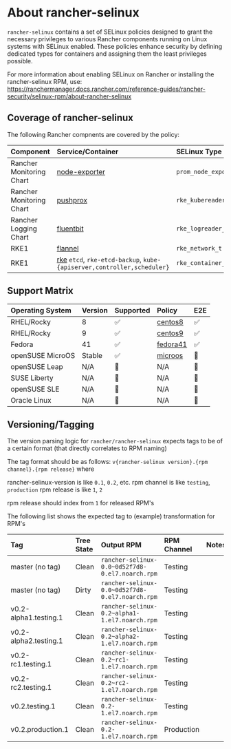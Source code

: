 # About rancher-selinux

`rancher-selinux` contains a set of SELinux policies designed to grant the necessary privileges to various Rancher components running on Linux systems with SELinux enabled. These policies enhance security by defining dedicated types for containers and assigning them the least privileges possible.

For more information about enabling SELinux on Rancher or installing the rancher-selinux RPM, use: https://ranchermanager.docs.rancher.com/reference-guides/rancher-security/selinux-rpm/about-rancher-selinux

## Coverage of rancher-selinux

The following Rancher compnents are covered by the policy:

| Component                  | Service/Container                                                        | SELinux Type           |
| :------------------------- | :----------------------------------------------------------------------- | :--------------------- |
| Rancher Monitoring Chart   | [node-exporter]                                                          | `prom_node_exporter_t` |
| Rancher Monitoring Chart   | [pushprox]                                                               | `rke_kubereader_t`     |
| Rancher Logging Chart      | [fluentbit]                                                              | `rke_logreader_t`      |
| RKE1                       | [flannel]                                                                | `rke_network_t`        |
| RKE1                       | [rke] `etcd`, `rke-etcd-backup`, `kube-{apiserver,controller,scheduler}` | `rke_container_t`      |


## Support Matrix

| Operating System | Version | Supported          | Policy     | E2E                   |
| :--------------- | :------ | :----------------- | :--------- | :-------------------- |
| RHEL/Rocky       | 8       | :white_check_mark: | [centos8]  | :white_check_mark:    |
| RHEL/Rocky       | 9       | :white_check_mark: | [centos9]  | :white_check_mark:    |
| Fedora           | 41      | :white_check_mark: | [fedora41] | :white_check_mark:    |
| openSUSE MicroOS | Stable  | :white_check_mark: | [microos]  | :construction:        |
| openSUSE Leap    | N/A     | :construction:     | N/A        | :construction:        |
| SUSE Liberty     | N/A     | :construction:     | N/A        | :construction:        |
| openSUSE SLE     | N/A     | :construction:     | N/A        | :construction:        |
| Oracle Linux     | N/A     | :construction:     | N/A        | :construction:        |

## Versioning/Tagging

The version parsing logic for `rancher/rancher-selinux` expects tags to be of a certain format (that directly correlates to RPM naming)

The tag format should be as follows: `v{rancher-selinux version}.{rpm channel}.{rpm release}` where

rancher-selinux-version is like `0.1`, `0.2`, etc.
rpm channel is like `testing`, `production`
rpm release is like `1`, `2`

rpm release should index from `1` for released RPM's

The following list shows the expected tag to (example) transformation for RPM's

|Tag|Tree State|Output RPM|RPM Channel|Notes|
|:--|:---------|:---------|:----------|:----|
| master (no tag) | Clean | `rancher-selinux-0.0~0d52f7d8-0.el7.noarch.rpm` | Testing ||
| master (no tag) | Dirty | `rancher-selinux-0.0~0d52f7d8-0.el7.noarch.rpm` | Testing ||
| v0.2-alpha1.testing.1 | Clean | `rancher-selinux-0.2~alpha1-1.el7.noarch.rpm` | Testing ||
| v0.2-alpha2.testing.1 | Clean | `rancher-selinux-0.2~alpha2-1.el7.noarch.rpm` | Testing ||
| v0.2-rc1.testing.1 | Clean | `rancher-selinux-0.2~rc1-1.el7.noarch.rpm` | Testing ||
| v0.2-rc2.testing.1 | Clean | `rancher-selinux-0.2~rc2-1.el7.noarch.rpm` | Testing ||
| v0.2.testing.1 | Clean | `rancher-selinux-0.2-1.el7.noarch.rpm` | Testing ||
| v0.2.production.1 | Clean | `rancher-selinux-0.2-1.el7.noarch.rpm` | Production ||

[centos8]: https://github.com/rancher/rancher-selinux/tree/main/policy/centos8
[centos9]: https://github.com/rancher/rancher-selinux/tree/main/policy/centos9
[fedora41]: https://github.com/rancher/rancher-selinux/tree/main/policy/fedora41
[microos]: https://github.com/rancher/rancher-selinux/tree/main/policy/microos
[fluentbit]: https://github.com/rancher/charts/blob/262597a41a175cfb4785d70fd76b33d56f8c1f95/charts/rancher-logging/106.0.1%2Bup4.10.0-rancher.4/templates/loggings/k3s/daemonset.yaml#L22
[node-exporter]: https://github.com/rancher/charts/blob/262597a41a175cfb4785d70fd76b33d56f8c1f95/charts/rancher-monitoring/106.0.1%2Bup66.7.1-rancher.10/charts/prometheus-node-exporter/templates/daemonset.yaml#L51
[flannel]: https://github.com/rancher/kontainer-driver-metadata/blob/34e1e8a7a157daae54b310b199aa663c9a2ef314/rke/templates/flannel_v0.14.0.go#L239
[pushprox]: https://github.com/rancher/charts/tree/dev-v2.11/charts/rancher-monitoring/106.0.1%2Bup66.7.1-rancher.10/charts/rkeEtcd
[rke]: https://github.com/rancher/rke/blob/5756a3837a3c49d61f1ea2120b02149c21e4a443/hosts/hosts.go#L55
